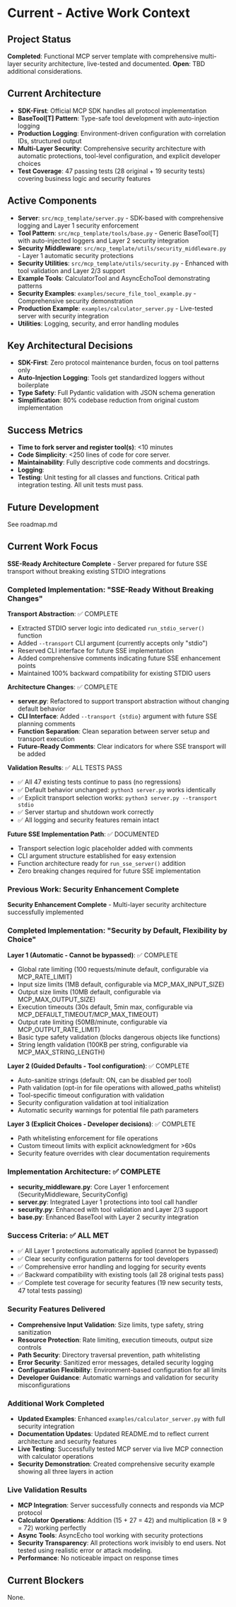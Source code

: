 # Current - Active Work Context

## Project Status
**Completed**: Functional MCP server template with comprehensive multi-layer security architecture, live-tested and documented.
**Open**: TBD additional considerations.

## Current Architecture
- **SDK-First**: Official MCP SDK handles all protocol implementation
- **BaseTool[T] Pattern**: Type-safe tool development with auto-injection logging
- **Production Logging**: Environment-driven configuration with correlation IDs, structured output
- **Multi-Layer Security**: Comprehensive security architecture with automatic protections, tool-level configuration, and explicit developer choices
- **Test Coverage**: 47 passing tests (28 original + 19 security tests) covering business logic and security features

## Active Components
- **Server**: `src/mcp_template/server.py` - SDK-based with comprehensive logging and Layer 1 security enforcement
- **Tool Pattern**: `src/mcp_template/tools/base.py` - Generic BaseTool[T] with auto-injected loggers and Layer 2 security integration
- **Security Middleware**: `src/mcp_template/utils/security_middleware.py` - Layer 1 automatic security protections
- **Security Utilities**: `src/mcp_template/utils/security.py` - Enhanced with tool validation and Layer 2/3 support
- **Example Tools**: CalculatorTool and AsyncEchoTool demonstrating patterns
- **Security Examples**: `examples/secure_file_tool_example.py` - Comprehensive security demonstration
- **Production Example**: `examples/calculator_server.py` - Live-tested server with security integration
- **Utilities**: Logging, security, and error handling modules

## Key Architectural Decisions
- **SDK-First**: Zero protocol maintenance burden, focus on tool patterns only
- **Auto-Injection Logging**: Tools get standardized loggers without boilerplate
- **Type Safety**: Full Pydantic validation with JSON schema generation
- **Simplification**: 80% codebase reduction from original custom implementation

## Success Metrics
- **Time to fork server and register tool(s)**: <10 minutes
- **Code Simplicity**: <250 lines of code for core server.
- **Maintainability**: Fully descriptive code comments and docstrings.
- **Logging**: 
- **Testing**: Unit testing for all classes and functions. Critical path integration testing. All unit tests must pass. 

## Future Development
See roadmap.md

## Current Work Focus
**SSE-Ready Architecture Complete** - Server prepared for future SSE transport without breaking existing STDIO integrations

### Completed Implementation: "SSE-Ready Without Breaking Changes"

**Transport Abstraction**: ✅ COMPLETE
- Extracted STDIO server logic into dedicated `run_stdio_server()` function
- Added `--transport` CLI argument (currently accepts only "stdio")
- Reserved CLI interface for future SSE implementation
- Added comprehensive comments indicating future SSE enhancement points
- Maintained 100% backward compatibility for existing STDIO users

**Architecture Changes**: ✅ COMPLETE
- **server.py**: Refactored to support transport abstraction without changing default behavior
- **CLI Interface**: Added `--transport {stdio}` argument with future SSE planning comments
- **Function Separation**: Clean separation between server setup and transport execution
- **Future-Ready Comments**: Clear indicators for where SSE transport will be added

**Validation Results**: ✅ ALL TESTS PASS
- ✅ All 47 existing tests continue to pass (no regressions)
- ✅ Default behavior unchanged: `python3 server.py` works identically
- ✅ Explicit transport selection works: `python3 server.py --transport stdio`
- ✅ Server startup and shutdown work correctly
- ✅ All logging and security features remain intact

**Future SSE Implementation Path**: ✅ DOCUMENTED
- Transport selection logic placeholder added with comments
- CLI argument structure established for easy extension
- Function architecture ready for `run_sse_server()` addition
- Zero breaking changes required for future SSE implementation

### Previous Work: Security Enhancement Complete
**Security Enhancement Complete** - Multi-layer security architecture successfully implemented

### Completed Implementation: "Security by Default, Flexibility by Choice"

**Layer 1 (Automatic - Cannot be bypassed)**: ✅ COMPLETE
- Global rate limiting (100 requests/minute default, configurable via MCP_RATE_LIMIT)
- Input size limits (1MB default, configurable via MCP_MAX_INPUT_SIZE)
- Output size limits (10MB default, configurable via MCP_MAX_OUTPUT_SIZE)
- Execution timeouts (30s default, 5min max, configurable via MCP_DEFAULT_TIMEOUT/MCP_MAX_TIMEOUT)
- Output rate limiting (50MB/minute, configurable via MCP_OUTPUT_RATE_LIMIT)
- Basic type safety validation (blocks dangerous objects like functions)
- String length validation (100KB per string, configurable via MCP_MAX_STRING_LENGTH)

**Layer 2 (Guided Defaults - Tool configuration)**: ✅ COMPLETE
- Auto-sanitize strings (default: ON, can be disabled per tool)
- Path validation (opt-in for file operations with allowed_paths whitelist)
- Tool-specific timeout configuration with validation
- Security configuration validation at tool initialization
- Automatic security warnings for potential file path parameters

**Layer 3 (Explicit Choices - Developer decisions)**: ✅ COMPLETE
- Path whitelisting enforcement for file operations
- Custom timeout limits with explicit acknowledgment for >60s
- Security feature overrides with clear documentation requirements

### Implementation Architecture: ✅ COMPLETE
- **security_middleware.py**: Core Layer 1 enforcement (SecurityMiddleware, SecurityConfig)
- **server.py**: Integrated Layer 1 protections into tool call handler
- **security.py**: Enhanced with tool validation and Layer 2/3 support
- **base.py**: Enhanced BaseTool with Layer 2 security integration

### Success Criteria: ✅ ALL MET
- ✅ All Layer 1 protections automatically applied (cannot be bypassed)
- ✅ Clear security configuration patterns for tool developers
- ✅ Comprehensive error handling and logging for security events
- ✅ Backward compatibility with existing tools (all 28 original tests pass)
- ✅ Complete test coverage for security features (19 new security tests, 47 total tests passing)

### Security Features Delivered
- **Comprehensive Input Validation**: Size limits, type safety, string sanitization
- **Resource Protection**: Rate limiting, execution timeouts, output size controls
- **Path Security**: Directory traversal prevention, path whitelisting
- **Error Security**: Sanitized error messages, detailed security logging
- **Configuration Flexibility**: Environment-based configuration for all limits
- **Developer Guidance**: Automatic warnings and validation for security misconfigurations

### Additional Work Completed
- **Updated Examples**: Enhanced `examples/calculator_server.py` with full security integration
- **Documentation Updates**: Updated README.md to reflect current architecture and security features
- **Live Testing**: Successfully tested MCP server via live MCP connection with calculator operations
- **Security Demonstration**: Created comprehensive security example showing all three layers in action

### Live Validation Results
- **MCP Integration**: Server successfully connects and responds via MCP protocol
- **Calculator Operations**: Addition (15 + 27 = 42) and multiplication (8 × 9 = 72) working perfectly
- **Async Tools**: AsyncEcho tool working with security protections
- **Security Transparency**: All protections work invisibly to end users. Not tested using realistic error or attack modeling.
- **Performance**: No noticeable impact on response times

## Current Blockers
None.

